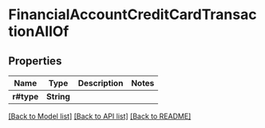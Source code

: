 # FinancialAccountCreditCardTransactionAllOf

## Properties

Name | Type | Description | Notes
------------ | ------------- | ------------- | -------------
**r#type** | **String** |  | 

[[Back to Model list]](../README.md#documentation-for-models) [[Back to API list]](../README.md#documentation-for-api-endpoints) [[Back to README]](../README.md)


